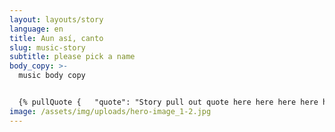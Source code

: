```yaml
---
layout: layouts/story
language: en
title: Aun así, canto
slug: music-story
subtitle: please pick a name
body_copy: >-
  music body copy


  {% pullQuote {   "quote": "Story pull out quote here here here here here here here here here here here.",   "attribution": "",   "role": "" } %}
image: /assets/img/uploads/hero-image_1-2.jpg
---
```

